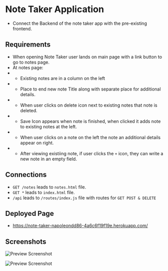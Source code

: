 # Note Taker Application

- Connect the Backend of the note taker app with the pre-existing frontend.

## Requirements

- When opening Note Taker user lands on main page with a link button to go to notes page.
- At notes page:
- - Existing notes are in a column on the left
- - Place to end new note Title along with separate place for additional details.
- - When user clicks on delete icon next to existing notes that note is deleted.
- - Save Icon appears when note is finished, when clicked it adds note to existing notes at the left.
- - When user clicks on a note on the left the note an additional details appear on right.
- - After viewing existiing note, if user clicks the `+` icon, they can write a new note in an empty field.

## Connections

- `GET /notes` leads to `notes.html` file.
- `GET *` leads to `index.html` file.
- `/api` leads to `/routes/index.js` file with routes for `GET POST & DELETE`

## Deployed Page

- https://note-taker-napoleondd86-4a6c6f19f19e.herokuapp.com/


## Screenshots

![Preview Screenshot](../Develop/public/images/existing-note-screenshot.png)

![Preview Screenshot](../Develop/public/images/new-note-screenshot.png)



